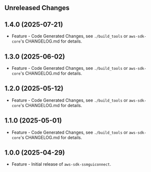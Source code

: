 Unreleased Changes
------------------

1.4.0 (2025-07-21)
------------------

* Feature - Code Generated Changes, see `./build_tools` or `aws-sdk-core`'s CHANGELOG.md for details.

1.3.0 (2025-06-02)
------------------

* Feature - Code Generated Changes, see `./build_tools` or `aws-sdk-core`'s CHANGELOG.md for details.

1.2.0 (2025-05-12)
------------------

* Feature - Code Generated Changes, see `./build_tools` or `aws-sdk-core`'s CHANGELOG.md for details.

1.1.0 (2025-05-01)
------------------

* Feature - Code Generated Changes, see `./build_tools` or `aws-sdk-core`'s CHANGELOG.md for details.

1.0.0 (2025-04-29)
------------------

* Feature - Initial release of `aws-sdk-ssmguiconnect`.

